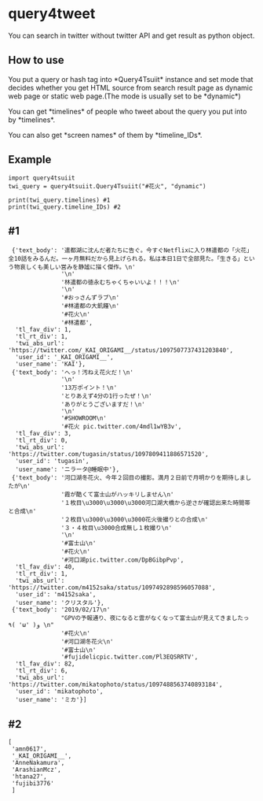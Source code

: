 # query4tweet
You can search in twitter without twitter API and get result as python object.

## How to use
<p>
You put a query or hash tag into *Query4Tsuiit* instance and set mode that decides whether you get HTML source from search result page as dynamic web page or static web page.(The mode is usually set to be *dynamic*)
</p>
<p>
You can get *timelines* of people who tweet about the query you put into by *timelines*.
</p>
<p>
You can also get *screen names* of them by *timeline_IDs*.
</p>

## Example
~~~
import query4tsuiit
twi_query = query4tsuiit.Query4Tsuiit("#花火", "dynamic")

print(twi_query.timelines) #1
print(twi_query.timeline_IDs) #2
~~~

## \#1
~~~
 {'text_body': '遣都湖に沈んだ者たちに告ぐ。今すぐNetflixに入り林遣都の「火花」全10話をみるんだ。一ヶ月無料だから見上げられる。私は本日1日で全部見た。「生きる」という物哀しくも美しい営みを静謐に描く傑作。\n'
               '\n'
               '林遣都の徳永むちゃくちゃいいよ！！！\n'
               '\n'
               '#おっさんずラブ\n'
               '#林遣都の大飢饉\n'
               '#花火\n'
               '#林遣都',
  'tl_fav_div': 1,
  'tl_rt_div': 1,
  'twi_abs_url': 'https://twitter.com/_KAI_ORIGAMI__/status/1097507737431203840',
  'user_id': '_KAI_ORIGAMI__',
  'user_name': 'KAI'},
 {'text_body': 'へっ！汚ねえ花火だ！\n'
               '\n'
               '13万ポイント！\n'
               'とりあえず4分の1行ったぜ！\n'
               'ありがとうございますだ！\n'
               '\n'
               '#SHOWROOM\n'
               '#花火 pic.twitter.com/4mdl1wYB3v',
  'tl_fav_div': 3,
  'tl_rt_div': 0,
  'twi_abs_url': 'https://twitter.com/tugasin/status/1097809411886571520',
  'user_id': 'tugasin',
  'user_name': 'ニラータ@睡眠中'},
 {'text_body': '河口湖冬花火、今年２回目の撮影。満月２日前で月明かりを期待しましたが\n'
               '霞が酷くて富士山がハッキリしません\n'
               '１枚目\u3000\u3000\u3000河口湖大橋から逆さが確認出来た時間帯と合成\n'
               '２枚目\u3000\u3000\u3000花火後撮りとの合成\n'
               '３・４枚目\u3000合成無し１枚撮り\n'
               '\n'
               '#富士山\n'
               '#花火\n'
               '#河口湖pic.twitter.com/DpBGibpPvp',
  'tl_fav_div': 40,
  'tl_rt_div': 1,
  'twi_abs_url': 'https://twitter.com/m4152saka/status/1097492898596057088',
  'user_id': 'm4152saka',
  'user_name': 'クリスタル'},
 {'text_body': '2019/02/17\n'
               "GPVの予報通り、夜になると雲がなくなって富士山が見えてきましたっ٩( 'ω' )و \n"
               '#花火\n'
               '#河口湖冬花火\n'
               '#富士山\n'
               '#fujidelicpic.twitter.com/Pl3EQSRRTV',
  'tl_fav_div': 82,
  'tl_rt_div': 6,
  'twi_abs_url': 'https://twitter.com/mikatophoto/status/1097488563740893184',
  'user_id': 'mikatophoto',
  'user_name': 'ミカ'}]

~~~

## \#2
~~~
[
 'amn0617',
 '_KAI_ORIGAMI__',
 'AnneNakamura',
 'ArashianMcz',
 'htana27',
 'fujibi3776'
 ]
~~~
